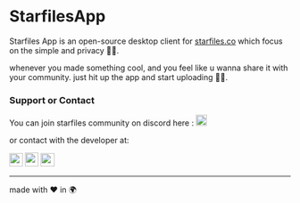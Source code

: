 # StarfilesApp
Starfiles App is an open-source desktop client for [starfiles.co](https://starfiles.co) which focus on the simple and privacy 🕴🏽.

whenever you made something cool, and you feel like u wanna share it with your community.
just hit up the app and start uploading 🤝🏽.

### Support or Contact
You can join starfiles community on discord here : <a href="https://discord.gg/JFvfPfJ" alt="Starfiles discord server" title="Starfiles discord server"><img src="https://vignette.wikia.nocookie.net/spartaremix/images/e/ec/Discord-new-logo.png" width="20" height="20"></a>

or contact with the developer at:
<p align="left">
  <a href="https://vk.com/anasybal" alt="Vk account" title="Vk account"><img src="https://s3.amazonaws.com/freebiesupply/large/2x/vk-logo-transparent.png" width="24" height="24"></a>
  <a href="mailto:anasybal@vk.com" alt="E-mail" title="E-mail"><img src="http://www.newdesignfile.com/postpic/2011/12/email-logo-transparent_230768.png" width="24" height="25"></a>
  <a href="https://lil-nickel.tk/StarfilesApp" alt="Website" title="Website"><img src="https://www.languagecurry.com/img/558-5589647_png-world-wide-web-logo-icon-transparent-background.png" width="25" height="24"></a>
</p>
<hr />
made with ❤ in 🌍
